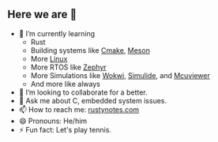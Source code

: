 ## Here we are 👋

- 🌱 I’m currently learning
    - Rust
    - Building systems like [Cmake](https://cmake.org), [Meson](https://mesonbuild.com)
    - More [Linux](https://hub.docker.com/search?type=image&categories=Internet+of+Things&categories=Operating+Systems&operating_system=linux)
    - More RTOS like [Zephyr](https://www.zephyrproject.org)
    - More Simulations like [Wokwi](https://wokwi.com), [Simulide](https://simulide.com/p), and [Mcuviewer](https://hackaday.io/project/192657-mcuviewer)
    - And more like always
- 👯 I’m looking to collaborate for a better.
- 💬 Ask me about C, embedded system issues.
- 📫 How to reach me: [rustynotes.com](https://rustynotes.com)
- 😄 Pronouns: He/him
- ⚡ Fun fact: Let's play tennis.
